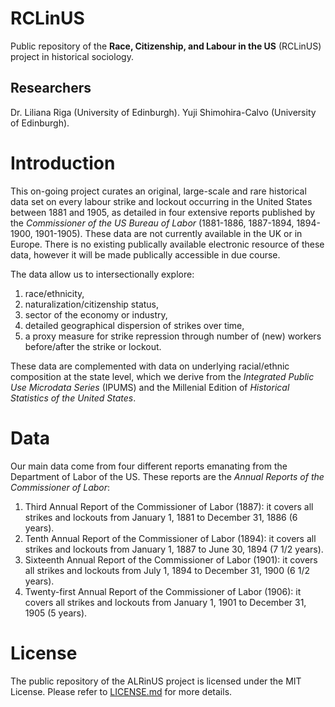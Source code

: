 
# RCLinUS
Public repository of the **Race, Citizenship, and Labour in the US** (RCLinUS) project in historical sociology.

## Researchers
Dr. Liliana Riga (University of Edinburgh).
Yuji Shimohira-Calvo (University of Edinburgh).

# Introduction

This on-going project curates an original, large-scale and rare historical data set on every labour strike and lockout occurring in the United States between 1881 and 1905, as detailed in four extensive reports published by the *Commissioner of the US Bureau of Labor* (1881-1886, 1887-1894, 1894-1900, 1901-1905). These data are not currently available in the UK or in Europe. There is no existing publically available electronic resource of these data, however it will be made publically accessible in due course. 

The data allow us to intersectionally explore:

1. race/ethnicity,
2. naturalization/citizenship status,
3. sector of the economy or industry,
4. detailed geographical dispersion of strikes over time,
5. a proxy measure for strike repression through number of (new) workers before/after the strike or lockout.

These data are complemented with data on underlying racial/ethnic composition at the state level, which we derive from the *Integrated Public Use Microdata Series* (IPUMS) and the Millenial Edition of *Historical Statistics of the United States*.

# Data

Our main data come from four different reports emanating from the Department of Labor of the US. These reports are the *Annual Reports of the Commissioner of Labor*:

1. Third Annual Report of the Commissioner of Labor (1887): it covers all strikes and lockouts from January 1, 1881 to December 31, 1886 (6 years).
2. Tenth Annual Report of the Commissioner of Labor (1894): it covers all strikes and lockouts from January 1, 1887 to June 30, 1894 (7 1/2 years).
3. Sixteenth Annual Report of the Commissioner of Labor (1901): it covers all strikes and lockouts from July 1, 1894 to December 31, 1900 (6 1/2 years).
4. Twenty-first Annual Report of the Commissioner of Labor (1906): it covers all strikes and lockouts from January 1, 1901 to December 31, 1905 (5 years).

# License
The public repository of the ALRinUS project is licensed under the MIT License. Please refer to [LICENSE.md](https://github.com/Yuji-Shimohira-Calvo/ALRinUS/blob/master/LICENSE "License file") for more details.

